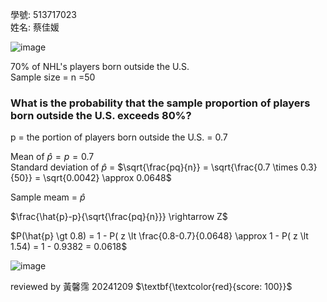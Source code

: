 
學號: 513717023  
姓名: 蔡佳媛

![image](https://github.com/user-attachments/assets/49dd5244-488b-44bb-a5fb-2c75a8c476ec)

70% of NHL's players born outside the U.S.  
Sample size = n =50  

### What is the probability that the sample proportion of players born outside the U.S. exceeds 80%?

p = the portion of players born outside the U.S. = 0.7  

Mean of $\hat{p} = p = 0.7$  
Standard deviation of $\hat{p}$ = $\sqrt{\frac{pq}{n}} = \sqrt{\frac{0.7 \times 0.3}{50}} = \sqrt{0.0042} \approx 0.0648$  

Sample meam = $\hat{p}$  

$\frac{\hat{p}-p}{\sqrt{\frac{pq}{n}}} \rightarrow Z$    

$P(\hat{p} \gt 0.8) = 1 - P( z \lt \frac{0.8-0.7}{0.0648} \approx 1 - P( z \lt 1.54) = 1 - 0.9382 = 0.0618$

![image](https://github.com/user-attachments/assets/9642b530-9c1d-4ee0-b7b4-99045ae4c0c7)

reviewed by 黃馨霈 20241209 $\textbf{\textcolor{red}{score: 100}}$
